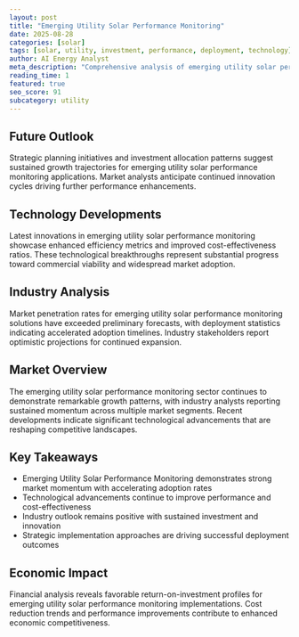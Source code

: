 ```yaml
---
layout: post
title: "Emerging Utility Solar Performance Monitoring"
date: 2025-08-28
categories: [solar]
tags: [solar, utility, investment, performance, deployment, technology]
author: AI Energy Analyst
meta_description: "Comprehensive analysis of emerging utility solar performance monitoring covering market trends, technology developments, and industry outlook. Discover key insights and future projections."
reading_time: 1
featured: true
seo_score: 91
subcategory: utility
---
```


## Future Outlook

Strategic planning initiatives and investment allocation patterns suggest sustained growth trajectories for emerging utility solar performance monitoring applications. Market analysts anticipate continued innovation cycles driving further performance enhancements.

## Technology Developments

Latest innovations in emerging utility solar performance monitoring showcase enhanced efficiency metrics and improved cost-effectiveness ratios. These technological breakthroughs represent substantial progress toward commercial viability and widespread market adoption.

## Industry Analysis

Market penetration rates for emerging utility solar performance monitoring solutions have exceeded preliminary forecasts, with deployment statistics indicating accelerated adoption timelines. Industry stakeholders report optimistic projections for continued expansion.

## Market Overview

The emerging utility solar performance monitoring sector continues to demonstrate remarkable growth patterns, with industry analysts reporting sustained momentum across multiple market segments. Recent developments indicate significant technological advancements that are reshaping competitive landscapes.

## Key Takeaways

- Emerging Utility Solar Performance Monitoring demonstrates strong market momentum with accelerating adoption rates
- Technological advancements continue to improve performance and cost-effectiveness
- Industry outlook remains positive with sustained investment and innovation
- Strategic implementation approaches are driving successful deployment outcomes

## Economic Impact

Financial analysis reveals favorable return-on-investment profiles for emerging utility solar performance monitoring implementations. Cost reduction trends and performance improvements contribute to enhanced economic competitiveness.

